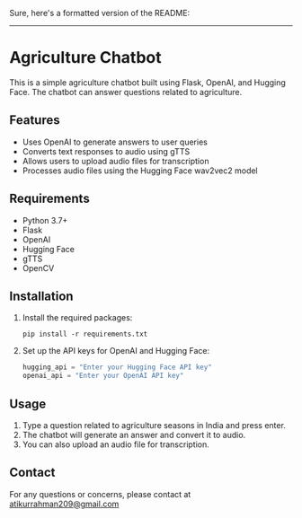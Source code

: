 Sure, here's a formatted version of the README:

---

# Agriculture Chatbot

This is a simple agriculture chatbot built using Flask, OpenAI, and Hugging Face. The chatbot can answer questions related to agriculture.

## Features

- Uses OpenAI to generate answers to user queries
- Converts text responses to audio using gTTS
- Allows users to upload audio files for transcription
- Processes audio files using the Hugging Face wav2vec2 model

## Requirements

- Python 3.7+
- Flask
- OpenAI
- Hugging Face
- gTTS
- OpenCV

## Installation

1. Install the required packages:
   ```
   pip install -r requirements.txt
   ```

2. Set up the API keys for OpenAI and Hugging Face:
   ```python
   hugging_api = "Enter your Hugging Face API key"
   openai_api = "Enter your OpenAI API key"
   ```

## Usage

1. Type a question related to agriculture seasons in India and press enter.
2. The chatbot will generate an answer and convert it to audio.
3. You can also upload an audio file for transcription.

## Contact

For any questions or concerns, please contact at atikurrahman209@gmail.com
